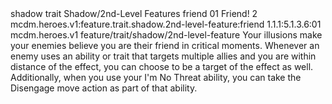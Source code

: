 <ability>
  <metadata>
    <class>shadow</class>
    <feature_type>trait</feature_type>
    <file_dpath>Shadow/2nd-Level Features</file_dpath>
    <item_id>friend</item_id>
    <item_index>01</item_index>
    <item_name>Friend!</item_name>
    <level>2</level>
    <scc>mcdm.heroes.v1:feature.trait.shadow.2nd-level-feature:friend</scc>
    <scdc>1.1.1:5.1.3.6:01</scdc>
    <source>mcdm.heroes.v1</source>
    <type>feature/trait/shadow/2nd-level-feature</type>
  </metadata>
  <effects>
    <effect type="mundane">Your illusions make your enemies believe you are their friend in critical moments. Whenever an enemy uses an ability or trait that targets multiple allies and you are within distance of the effect, you can choose to be a target of the effect as well.
Additionally, when you use your I&apos;m No Threat ability, you can take the Disengage move action as part of that ability.</effect>
  </effects>
</ability>
